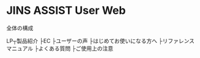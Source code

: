 # JINS ASSIST User Web

全体の構成

LP┬製品紹介
  ├EC
  ├ユーザーの声
  ├はじめてお使いになる方へ
  ├リファレンスマニュアル
  ├よくある質問
  ├ご使用上の注意
  